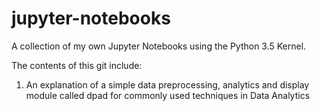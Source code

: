 # jupyter-notebooks
A collection of my own Jupyter Notebooks using the Python 3.5 Kernel.

The contents of this git include:

1. An explanation of a simple data preprocessing, analytics and display module called dpad for commonly used techniques in Data Analytics
